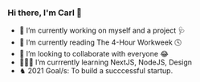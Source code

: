 ### Hi there, I'm Carl 👋


- 🔭 I’m currently working on myself and a project 🩺
- 📖 I’m currently reading The 4-Hour Workweek 🕓
- 👯 I’m looking to collaborate with everyone 😂
- 👨🏻‍💻 I’m currrently learning NextJS, NodeJS, Design 
- ♞ 2021 Goal/s: To build a succcessful startup.

<br/>
